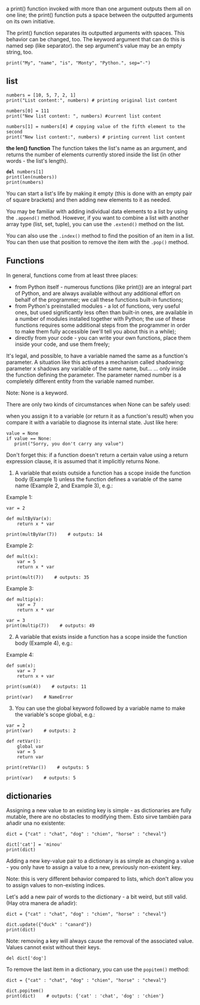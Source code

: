 a print() function invoked with more than one argument outputs them all on one line;
the print() function puts a space between the outputted arguments on its own initiative.

The print() function separates its outputted arguments with spaces. This behavior can be changed, too.
The keyword argument that can do this is named sep (like separator). the sep argument's value may be an empty string, too.
<pre><code>print("My", "name", "is", "Monty", "Python.", sep="-")</pre></code>

list
----

<pre><code>numbers = [10, 5, 7, 2, 1]
print("List content:", numbers) # printing original list content

numbers[0] = 111
print("New list content: ", numbers) #current list content

numbers[1] = numbers[4] # copying value of the fifth element to the second
print("New list content:", numbers) # printing current list content</pre></code>

<b>the len() function</b>
The function takes the list's name as an argument, and returns the number of elements currently stored inside the list (in other words - the list's length).

<pre><code><b>del</b> numbers[1]
print(len(numbers))
print(numbers)</pre></code>

You can start a list's life by making it empty (this is done with an empty pair of square brackets) and then adding new elements to it as needed.

You may be familiar with adding individual data elements to a list by using the <code>.append()</code> method. However, if you want to combine a list with another array type (list, set, tuple), you can use the <code>.extend()</code> method on the list.

You can also use the <code>.index()</code> method to find the position of an item in a list. You can then use that position to remove the item with the <code>.pop()</code> method.

Functions
----
In general, functions come from at least three places:

  - from Python itself - numerous functions (like print()) are an integral part of Python, and are always available without any additional effort on behalf of the programmer; we call these functions built-in functions;
  - from Python's preinstalled modules - a lot of functions, very useful ones, but used significantly less often than built-in ones, are available in a number of modules installed together with Python; the use of these functions requires some additional steps from the programmer in order to make them fully accessible (we'll tell you about this in a while);
  - directly from your code - you can write your own functions, place them inside your code, and use them freely;

It's legal, and possible, to have a variable named the same as a function's parameter.
A situation like this activates a mechanism called shadowing:
  parameter x shadows any variable of the same name, but...
  ... only inside the function defining the parameter.
The parameter named number is a completely different entity from the variable named number.


Note: None is a keyword.

There are only two kinds of circumstances when None can be safely used:

when you assign it to a variable (or return it as a function's result)
when you compare it with a variable to diagnose its internal state.
Just like here:

<pre><code>value = None
if value == None:
   print("Sorry, you don't carry any value")</pre></code>

Don't forget this: if a function doesn't return a certain value using a return expression clause, it is assumed that it implicitly returns None.

1. A variable that exists outside a function has a scope inside the function body (Example 1) unless the function defines a variable of the same name (Example 2, and Example 3), e.g.:

Example 1:

<pre><code>var = 2

def multByVar(x):
    return x * var

print(multByVar(7))    # outputs: 14</pre></code>

Example 2:

<pre><code>def mult(x):
    var = 5
    return x * var

print(mult(7))    # outputs: 35</pre></code>

Example 3:

<pre><code>def multip(x):
    var = 7
    return x * var

var = 3
print(multip(7))    # outputs: 49</pre></code>

2. A variable that exists inside a function has a scope inside the function body (Example 4), e.g.:

Example 4:

<pre><code>def sum(x):
    var = 7
    return x + var

print(sum(4))    # outputs: 11

print(var)    # NameError</pre></code>

3. You can use the global keyword followed by a variable name to make the variable's scope global, e.g.:

<pre><code>var = 2
print(var)    # outputs: 2

def retVar():
    global var
    var = 5
    return var

print(retVar())    # outputs: 5

print(var)    # outputs: 5</pre></code>

dictionaries
-----

Assigning a new value to an existing key is simple - as dictionaries are fully mutable, there are no obstacles to modifying them. Esto sirve también para añadir una no existente:

<pre><code>dict = {"cat" : "chat", "dog" : "chien", "horse" : "cheval"}

dict['cat'] = 'minou'
print(dict)</pre></code>

Adding a new key-value pair to a dictionary is as simple as changing a value - you only have to assign a value to a new, previously non-existent key.

Note: this is very different behavior compared to lists, which don't allow you to assign values to non-existing indices.

Let's add a new pair of words to the dictionary - a bit weird, but still valid. (Hay otra manera de añadir):

<pre><code>dict = {"cat" : "chat", "dog" : "chien", "horse" : "cheval"}

dict.update({"duck" : "canard"})
print(dict)</pre></code>

Note: removing a key will always cause the removal of the associated value. Values cannot exist without their keys.

<code>del dict['dog']</code>

To remove the last item in a dictionary, you can use the <code>popitem()</code> method:

<pre><code>dict = {"cat" : "chat", "dog" : "chien", "horse" : "cheval"}

dict.popitem()
print(dict)    # outputs: {'cat' : 'chat', 'dog' : 'chien'}</pre></code>
